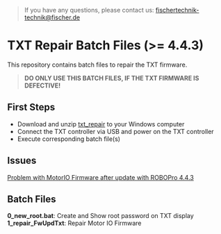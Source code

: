 > If you have any questions, please contact us: fischertechnik-technik@fischer.de

# TXT Repair Batch Files (>= 4.4.3)
This repository contains batch files to repair the TXT firmware.

> **DO ONLY USE THIS BATCH FILES, IF THE TXT FIRMWARE IS DEFECTIVE!**

## First Steps
- Download and unzip [txt_repair](https://github.com/fischertechnikGmbH/txt_repair/archive/master.zip) to your Windows computer
- Connect the TXT controller via USB and power on the TXT controller
- Execute corresponding batch file(s) 

## Issues
[Problem with MotorIO Firmware after update with ROBOPro 4.4.3](docs/FwUpdTxt.md)

## Batch Files
**0_new_root.bat**: Create and Show root password on TXT display
**1_repair_FwUpdTxt**: Repair Motor IO Firmware
